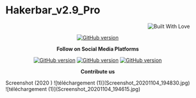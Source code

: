 # Hakerbar_v2.9_Pro
<p align="right">
  <a><img title="Built With Love" src="https://forthebadge.com/images/badges/uses-html.svg" ></a>
 </p>
<p align="center">
<a href="https://github.com/Ignitetch/AdvPhishing/releases"><img title="GitHub version" src="https://img.shields.io/badge/version-2.9-blue" ></a>  
</p>

<p align="center">
  <b> Follow on Social Media Platforms </b>
</p>
<p align="center">
<a href="https://www.facebook.com/profile.php?id=100016971998117"><img title="GitHub version" src="https://img.shields.io/badge/-Facebook-blue" ></a> <a href="https://www.youtube.com/channel/UCfBDWui9dSRbCmT32jf848Q"><img title="GitHub version" src="https://img.shields.io/badge/-youtube-red" ></a> <a href="https://www.linkedin.com/in/shubham-goyal-sgpro"><img title="GitHub version" src="https://img.shields.io/badge/-Linkedin-green" ></a>
</p>
<p align="center">
  <b> Contribute us</b>
</p>  
Screenshot (2020 )
![téléchargement (1)](Screenshot_20201104_194830.jpg)
![téléchargement (1)](Screenshot_20201104_194615.jpg)
